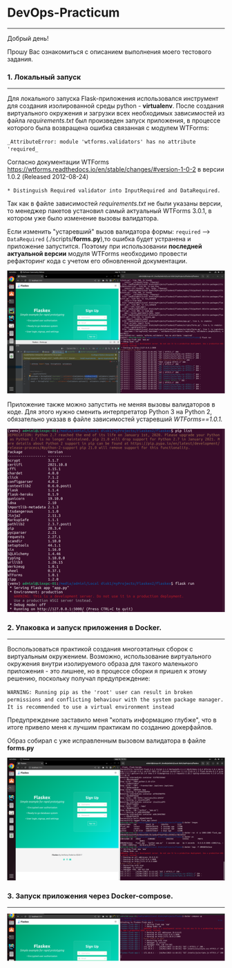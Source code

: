 # DevOps-Practicum
___________________________

Добрый день!

Прошу Вас ознакомиться с описанием выполнения моего тестового задания.

### 1. Локальный запуск
____________________________

Для локального запуска Flask-приложения использовался инструмент для создания
изолированной среды python - **virtualenv**. После создания виртуального окружения
и загрузки всех необходимых зависимостей из файла _requirements.txt_ был произведен запуск
приложения, в процессе которого была возвращена ошибка связанная с модулем WTForms:

`_AttributeError: module 'wtforms.validators' has no attribute 'required_`

Согласно документации WTForms https://wtforms.readthedocs.io/en/stable/changes/#version-1-0-2
в версии 1.0.2 (Released 2012-08-24)

`* Distinguish Required validator into InputRequired and DataRequired.`

Так как в файле зависимостей _requirements.txt_ не были указаны версии, то менеджер пакетов установил самый
актуальный WTForms 3.0.1, в котором уже было изменение вызовы валидатора.

Если изменить "устаревший" вызов валидатора формы: `required` --> `DataRequired` (./scripts/**forms.py**),то
ошибка будет устранена и приложение запустится. Поэтому при использовании **последней актуальной версии** модуля 
WTForms необходимо провести рефакторинг кода с учетом его обновленной документации.

![1.png](screens%2F1.png)

Приложение также можно запустить не меняя вызовы валидаторов в коде. Для этого нужно сменить интерпретатор
Python 3 на Python 2, обязательно указав в файле зависимостей устаревший _WTForms==1.0.1._

![3.png](screens%2F3.png)

### 2. Упаковка и запуск приложения в Docker.
____________________________
Воспользоваться практикой создания многоэтапных сборок
с виртуальным окружением. Возможно, использование виртуального окружения внутри изолируемого образа для такого 
маленького приложения - это лишнее, но в процессе сборки я пришел к этому решению, поскольку получал 
предупреждение:

`WARNING: Running pip as the 'root' user can result in broken permissions and conflicting behaviour
with the system package manager. It is recommended to use a virtual environment instead`

Предупреждение заставило меня "копать информацию глубже", что в итоге привело меня к лучшим практикам
по созданию докерфайлов.

Образ собирал с уже исправленным вызовом валидатора в файле **forms.py**

![4.png](screens%2F4.png)

### 3. Запуск приложения через Docker-compose.
____________________________

![5.png](screens%2F5.png)

